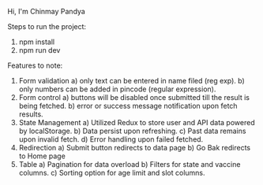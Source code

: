 Hi, I'm Chinmay Pandya

Steps to run the project:
1) npm install
2) npm run dev

Features to note:
1) Form validation
    a) only text can be entered in name filed (reg exp).
    b) only numbers can be added in pincode (regular expression).
2) Form control
    a) buttons will be disabled once submitted till the result is being fetched.
    b) error or success message notification upon fetch results.
3) State Management
    a) Utilized Redux to store user and API data powered by localStorage.
    b) Data persist upon refreshing.
    c) Past data remains upon invalid fetch.
    d) Error handling upon failed fetched.
4) Redirection
    a) Submit button redirects to data page
    b) Go Bak redirects to Home page
5) Table 
    a) Pagination for data overload
    b) Filters for state and vaccine columns.
    c) Sorting option for age limit and slot columns.
